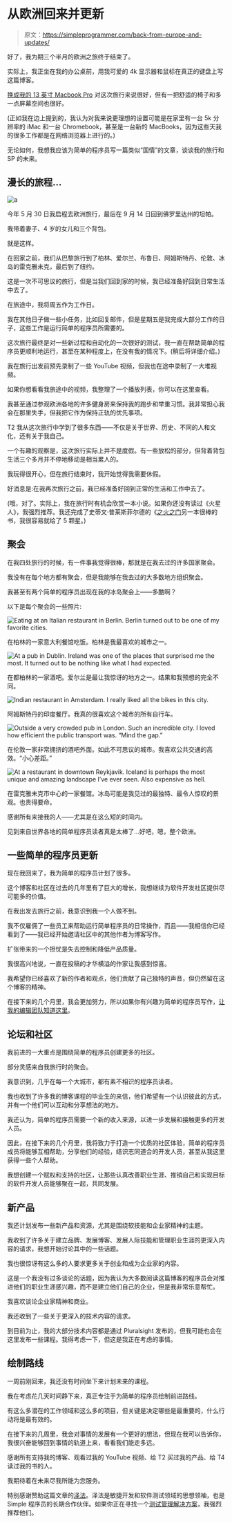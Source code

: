 # 从欧洲回来并更新

> 原文：<https://simpleprogrammer.com/back-from-europe-and-updates/>

好了，我为期三个半月的欧洲之旅终于结束了。

实际上，我正坐在我的办公桌前，用我可爱的 4k 显示器和鼠标在真正的键盘上写这篇博客。

[换成我的 13 英寸 Macbook Pro](https://simpleprogrammer.com/2015/05/04/my-journey-to-finally-ditching-my-desktop-pc/) 对这次旅行来说很好，但有一把舒适的椅子和多一点屏幕空间也很好。

(正如我在边上提到的，我认为对我来说更理想的设置可能是在家里有一台 5k 分辨率的 iMac 和一台 Chromebook，甚至是一台新的 MacBooks，因为这些天我的很多工作都是在网络浏览器上进行的。)

无论如何，我想我应该为简单的程序员写一篇类似“国情”的文章，谈谈我的旅行和 SP 的未来。

## 漫长的旅程…

![a](img/77e7d6c58feab45930bfb4f713761f29.png)

今年 5 月 30 日我启程去欧洲旅行，最后在 9 月 14 日回到佛罗里达州的坦帕。

我带着妻子、4 岁的女儿和三个背包。

就是这样。

在回家之前，我们从巴黎旅行到了柏林、爱尔兰、布鲁日、阿姆斯特丹、伦敦、冰岛的雷克雅未克，最后到了纽约。

这是一次不可思议的旅行，但是当我们回到家的时候，我已经准备好回到日常生活中去了。

在旅途中，我将周五作为工作日。

我在其他日子做一些小任务，比如回复邮件，但是星期五是我完成大部分工作的日子，这些工作是运行简单的程序员所需要的。

这次旅行最终是对一些新过程和自动化的一次很好的测试，我一直在帮助简单的程序员更顺利地运行，甚至在某种程度上，在没有我的情况下。(稍后将详细介绍。)

我在旅行出发前预先录制了一些 YouTube 视频，但我也在途中录制了一大堆视频。

如果你想看看我旅途中的视频，我整理了一个播放列表，你可以在这里查看。

我甚至通过参观欧洲各地的许多健身房来保持我的跑步和举重习惯。我非常担心我会在那里失手，但我把它作为保持正轨的优先事项。

T2 我从这次旅行中学到了很多东西——不仅是关于世界、历史、不同的人和文化，还有关于我自己。

一个有趣的观察是，这次旅行实际上并不是度假。有一些放松的部分，但背着背包生活三个多月并不停地移动是相当累人的。

我玩得很开心，但在旅行结束时，我开始觉得我需要休假。

好消息是:在我再次旅行之前，我已经准备好回到正常的生活和工作中去了。

(哦，对了。实际上，我在旅行时有机会欣赏一本小说。如果你还没有读过《火星人》，我强烈推荐。我还完成了史蒂文·普莱斯菲尔德的《[之火之门](http://www.amazon.com/exec/obidos/ASIN/055338368X/makithecompsi-20)另一本很棒的书，我很容易就给了 5 颗星。)

## 聚会

在我四处旅行的时候，有一件事我觉得很棒，那就是在我去过的许多国家聚会。

我没有在每个地方都有聚会，但是我能够在我去过的大多数地方组织聚会。

我甚至有两个简单的程序员出现在我的冰岛聚会上——多酷啊？

以下是每个聚会的一些照片:

![Eating at an Italian restaurant in Berlin. Berlin turned out to be one of my favorite cities.](img/9cd8faa071abd32a3bf0da3bdfcc570e.png)

在柏林的一家意大利餐馆吃饭。柏林是我最喜欢的城市之一。

![At a pub in Dublin. Ireland was one of the places that surprised me the most. It turned out to be nothing like what I had expected.](img/5bbb65273731f49953bb07219637991d.png)

在都柏林的一家酒吧。爱尔兰是最让我惊讶的地方之一。结果和我预想的完全不同。

![Indian restaurant in Amsterdam. I really liked all the bikes in this city.](img/430d6c6344d682294ab8617693fbe816.png)

阿姆斯特丹的印度餐厅。我真的很喜欢这个城市的所有自行车。

![Outside a very crowded pub in London. Such an incredible city. I loved how efficient the public transport was. “Mind the gap.”](img/9177978090bcb7bed6efa3965449406f.png)

在伦敦一家非常拥挤的酒吧外面。如此不可思议的城市。我喜欢公共交通的高效。“小心差距。”

![At a restaurant in downtown Reykjavik. Iceland is perhaps the most unique and amazing landscape I’ve ever seen. Also expensive as hell.](img/dfd7147b650484eb7aebfe5535caf2d5.png)

在雷克雅未克市中心的一家餐馆。冰岛可能是我见过的最独特、最令人惊叹的景观。也贵得要命。

感谢所有来接我的人——尤其是在这么短的时间内。

见到来自世界各地的简单程序员读者真是太棒了…好吧，嗯，整个欧洲。

## 一些简单的程序员更新

现在我回来了，我为简单的程序员计划了很多。

这个博客和社区在过去的几年里有了巨大的增长，我想继续为软件开发社区提供尽可能多的价值。

在我出发去旅行之前，我意识到我一个人做不到。

我不仅雇佣了一些员工来帮助运行简单程序员的日常操作，而且——我相信你已经看到了——我已经开始邀请社区中的其他作者为博客写作。

扩张带来的一个担忧是失去控制和降低产品质量。

我很高兴地说，一直在投稿的才华横溢的作家让我感到惊喜。

我希望你已经喜欢了新的作者和观点，他们贡献了自己独特的声音，但仍然留在这个博客的精神。

在接下来的几个月里，我会更加努力，所以如果你有兴趣为简单的程序员写作，[让我的编辑团队知道这里](https://simpleprogrammer.com/write-for-us/)。

## 论坛和社区

我前进的一大重点是围绕简单的程序员创建更多的社区。

部分灵感来自我旅行时的聚会。

我意识到，几乎在每一个大城市，都有素不相识的程序员读者。

我也收到了许多我的博客课程的毕业生的来信，他们希望有一个认识彼此的方式，并有一个他们可以互动和分享想法的地方。

我还认为，简单的程序员需要一个新的收入来源，以进一步发展和接触更多的开发人员。

因此，在接下来的几个月里，我将致力于打造一个优质的社区体验，简单的程序员成员将能够互相帮助，分享他们的经验，结识志同道合的开发人员，甚至从我这里获得一些个人帮助。

我想创建一个赋权和支持的社区，让那些认真改善职业生涯、推销自己和实现目标的软件开发人员能够聚在一起，共同发展。

## 新产品

我还计划发布一些新产品和资源，尤其是围绕软技能和企业家精神的主题。

我收到了许多关于建立品牌、发展博客、发展人际技能和管理职业生涯的更深入内容的请求，我想开始讨论其中的一些话题。

我也很惊讶有这么多的人要求更多关于创业和成为企业家的内容。

这是一个我没有过多谈论的话题，因为我认为大多数阅读这篇博客的程序员会对推进他们的职业生涯感兴趣，而不是建立他们自己的企业，但是我非常乐意帮忙。

我喜欢谈论企业家精神和商业。

我还收到了一些关于更深入的技术内容的请求。

到目前为止，我的大部分技术内容都是通过 Pluralsight 发布的，但我可能也会在这里发布一些课程。我得考虑一下，但这是我正在考虑的事情。

## 绘制路线

一周前刚回来，我还没有时间坐下来计划未来的课程。

我在考虑花几天时间静下来，真正专注于为简单的程序员绘制前进路线。

有这么多潜在的工作领域和这么多的项目，但关键是决定哪些是最重要的，什么行动将是最有效的。

在接下来的几周里，我会对事情的发展有一个更好的想法，但现在我可以告诉你，我很兴奋能够回到事情的轨道上来，看看我们能走多远。

感谢所有支持我的博客、观看过我的 YouTube 视频、给 T2 买过我的产品、给 T4 读过我的书的人。

我期待着在未来尽我所能为您服务。

特别感谢赞助这篇文章的[泽法](http://www.getzephyr.com/)。泽法是敏捷开发和软件测试领域的思想领袖，也是 Simple 程序员的长期合作伙伴。如果你正在寻找一个[测试管理解决方案](http://www.getzephyr.com/)，我强烈推荐他们。